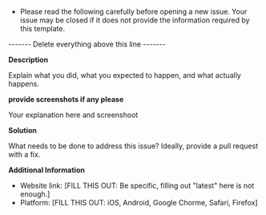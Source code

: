 * Please read the following carefully before opening a new issue.
Your issue may be closed if it does not provide the information required by this template.

------- Delete everything above this line -------

**Description**

Explain what you did, what you expected to happen, and what actually happens.

**provide screenshots if any please**

Your explanation here and screenshoot

**Solution**

What needs to be done to address this issue? Ideally, provide a pull request with a fix.

**Additional Information**

* Website link: [FILL THIS OUT: Be specific, filling out "latest" here is not enough.]
* Platform: [FILL THIS OUT: iOS, Android, Google Chorme, Safari, Firefox]
